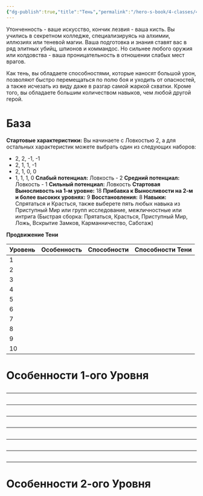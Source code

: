 ```yaml
---
{"dg-publish":true,"title":"Тень","permalink":"/hero-s-book/4-classes/4-5-shadow/","dgPassFrontmatter":true}
---
```


Утонченность - ваше искусство, кончик лезвия - ваша кисть. Вы учились в секретном колледже, специализируясь на алхимии, иллюзиях или теневой магии. Ваша подготовка и знания ставят вас в ряд элитных убийц, шпионов и коммандос. Но сильнее любого оружия или колдовства - ваша проницательность в отношении слабых мест врагов. 

Как тень, вы обладаете способностями, которые наносят большой урон, позволяют быстро перемещаться по полю боя и уходить от опасностей, а также исчезать из виду даже в разгар самой жаркой схватки. Кроме того, вы обладаете большим количеством навыков, чем любой другой герой.
# База
**Стартовые характеристики:** Вы начинаете с Ловкостью 2, а для остальных характеристик можете выбрать один из следующих наборов: 
- 2, 2, -1, -1 
- 2, 1, 1, -1
- 2, 1, 0, 0
- 1, 1, 1, 0
**Слабый потенциал:** Ловкость - 2
**Средний потенциал:** Ловкость - 1
**Сильный потенциал:** Ловкость
**Стартовая Выносливость на 1-м уровне:** 18
**Прибавка к Выносливости на 2-м и более высоких уровнях:** 9
**Восстановления:** 8
**Навыки:** Спрятаться и Красться, также выберете пять любых навыка из Приступный Мир или групп исследование, межличностные или интрига (Быстрая сборка: Прятаться, Красться, Приступный Мир, Ложь, Вскрытие Замков, Карманничество, Саботаж)

**Продвижение Тени**

| Уровень | Особенность | Способности | Способности Тени |
| ------- | ----------- | ----------- | --------------- |
| 1       |             |             |                 |
| 2       |             |             |                 |
| 3       |             |             |                 |
| 4       |             |             |                 |
| 5       |             |             |                 |
| 6       |             |             |                 |
| 7       |             |             |                 |
| 8       |             |             |                 |
| 9       |             |             |                 |
| 10      |             |             |                 |

# Особенности 1-ого Уровня
##
---
##
---
###
###
##
---
###
###
###
###
##
---
##
---
##
---
##
---
###
###
####
####

# Особенности 2-ого Уровня